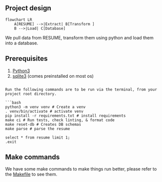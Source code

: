 ## Project design

```mermaid
flowchart LR
    A[RESUME] -->|Extract| B[Transform ]
    B -->|Load| C[Database]
```

We pull data from RESUME, transform them using python and load them into a database.

## Prerequisites

1. [Python3](https://www.python.org/downloads/)
2. [sqlite3](https://www.sqlite.org/download.html) (comes preinstalled on most os)

```

Run the following commands are to be run via the terminal, from your project root directory.

```bash
python3 -m venv venv # Create a venv
. venv/bin/activate # activate venv
pip install -r requirements.txt # install requirements
make ci # Run tests, check linting, & format code
make reset-db # Creates DB schemas
make parse # parse the resume
```

```sqlite
select * from resume limit 1;
.exit
```


## Make commands

We have some make commands to make things run better, please refer to the [Makefile](./Makefile) to see them.